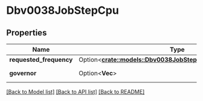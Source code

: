 # Dbv0038JobStepCpu

## Properties

Name | Type | Description | Notes
------------ | ------------- | ------------- | -------------
**requested_frequency** | Option<[**crate::models::Dbv0038JobStepCpuRequestedFrequency**](dbv0_0_38_job_step_CPU_requested_frequency.md)> |  | [optional]
**governor** | Option<**Vec<String>**> | CPU governor | [optional]

[[Back to Model list]](../README.md#documentation-for-models) [[Back to API list]](../README.md#documentation-for-api-endpoints) [[Back to README]](../README.md)


